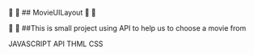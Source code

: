 :tada: :tada: ## MovieUILayout :tada: :tada:

:ticket: :ticket: ##This is small project using API to help us to choose a movie from



JAVASCRIPT API THML CSS
